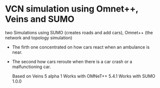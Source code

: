 # VCN simulation using Omnet++, Veins and SUMO

two Simulations using SUMO (creates roads and add cars), Omnet++ (the network and topology simulation)

* The firth one concentrated on how cars react when an ambulance is near.

* The second how cars reroute when there is a car crash or a malfunctioning car.



    Based on Veins 5 alpha 1
    Works with OMNeT++ 5.4.1
    Works with SUMO 1.0.0
